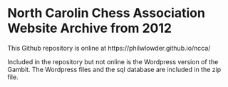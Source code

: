 <h1> North Carolin Chess Association Website Archive from 2012 </h1>
 
<p>This Github repository is online at https://philwlowder.github.io/ncca/ </p>
<p>Included in the repository but not online is the Wordpress version of the Gambit.
   The Wordpress files and the sql database are included in the zip file. </p>
